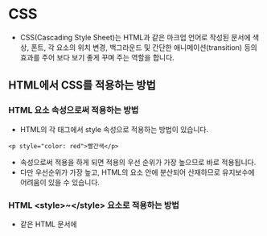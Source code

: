 # CSS
- CSS(Cascading Style Sheet)는 HTML과 같은 마크업 언어로 작성된 문서에 색상, 폰트, 각 요소의 위치 변경, 백그라운드 및 간단한 애니메이션(transition) 등의 효과를 주어 보다 보기 좋게 꾸며 주는 역할을 합니다.

## HTML에서 CSS를 적용하는 방법

### HTML 요소 속성으로써 적용하는 방법
- HTML의 각 태그에서 style 속성으로 적용하는 방법이 있습니다. 
```
<p style="color: red">빨간색</p>
```
- 속성으로써 적용을 하게 되면 적용의 우선 순위가 가장 높으므로 바로 적용됩니다. 
- 다만 우선순위가 가장 높고, HTML의 요소 안에 분산되어 산재하므로 유지보수에 어려움이 있을 수 있습니다.

### HTML \<style\>~\</style\> 요소로 적용하는 방법
- 같은 HTML 문서에 <style> 태그 안에 스타일을 적용하는 방식 입니다. 
```
   예)
   <!DOCTYPE html>
   <html>
     <head>
       <meta charset='utf-8'>
       <style>
          p { color : red; }
       </style>       
     </head>
     <body>
       <p>빨간색 글씨</p>
     </body>
   </html>
```
  
- 같은 문서에 CSS가 HTML 요소로 함께 존재하게 되는 형태입니다. 
- 여러페이지에 공통 스타일이 있는 경우 중복해서 작성해야 하는 불편함이 있고, 중복된 소스가 분산되어 산재하므로  유지 보수에 어려움이 따를 수 있습니다.
  
 ### 외부 파일로 적용하는 방법
- CSS를 외부 파일로 따로 분리하여 작성하는 방식 입니다.
```
<link rel=”stylesheet” type=”text/css” href='css 외부 파일 경로'>
```
```
예) 
<!DOCTYPE html>
   <html>
     <head>
       <meta charset='utf-8'>
       <link rel=”stylesheet” type=”text/css” href=”css/style/.css”>
     </head>
     <body>
       <p>빨간색 글씨</p>
     </body>
  </html> 
```
  
  
  
  
  
  
  
  
  
  
